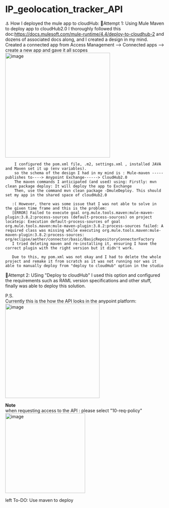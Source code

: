 # IP_geolocation_tracker_API

⚓ How I deployed the mule app to cloudHub:
    🔄Attempt 1: Using Mule Maven to deploy app to cloudHub2.0
        I thoroughly followed this doc:https://docs.mulesoft.com/mule-runtime/4.4/deploy-to-cloudhub-2 and dozens of associated docs along, and I created a design in my mind. 
        Created a connected app from Access Management --> Connected apps --> create a new app and gave it all scopes <br>
        <img width="332" alt="image" src="https://github.com/arsh2037/IP_geolocation_tracker_API/assets/23148016/097d50ef-9ac5-4c84-af68-029579123fa9">

        I configured the pom.xml file, .m2, settings.xml , installed JAVA and Maven set it up (env variables). 
        so the schema of the design I had in my mind is : Mule-maven -----publishes to----> Anypoint Exchange------> CloudHub2.0
        The maven commands I anticipated (and used) using: Firstly: mvn clean package deploy: It will deploy the app to Exchange 
        Then, use the command mvn clean package -DmuleDeploy. This should set my app in the shared space of cloudHub2.0

       :( However, there was some issue that I was not able to solve in the given time frame and this is the problem:
       [ERROR] Failed to execute goal org.mule.tools.maven:mule-maven-plugin:3.8.2:process-sources (default-process-sources) on project locateip: Execution default-process-sources of goal org.mule.tools.maven:mule-maven-plugin:3.8.2:process-sources failed: A required class was missing while executing org.mule.tools.maven:mule-maven-plugin:3.8.2:process-sources: org/eclipse/aether/connector/basic/BasicRepositoryConnectorFactory
       I tried deleting maven and re-installing it, ensuring I have the correct plugin with the right version but it didn't work. 

       Due to this, my pom.xml was not okay and I had to delete the whole project and remake it from scratch as it was not running nor was it able to manually deploy from "deploy to cloudHub" option in the studio

  👼Attempt 2: USing "Deploy to cloudHub" 
    I used this option and configured the requirements such as RAML version specifications and other stuff, finally was able to deploy this solution.

P.S.  
Currently this is the how the API looks in the anypoint platform: <br>
<img width="299" alt="image" src="https://github.com/arsh2037/IP_geolocation_tracker_API/assets/23148016/d011dd1c-d4b2-4919-8414-22d27afba9d5">

<strong>Note</strong>
<br>
when requesting access to the API : please select "10-req-policy"
<br>
<img width="253" alt="image" src="https://github.com/arsh2037/IP_geolocation_tracker_API/assets/23148016/ac6c4827-ca8d-4498-a0e0-77afa2bf2c18">


left To-DO: Use maven to deploy
